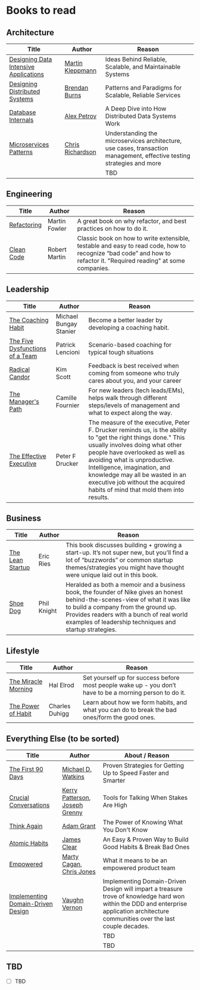 # Books to read

## Architecture

| Title | Author | Reason |
| ----- | ------ | ------ |
| [Designing Data Intensive Applications](https://www.amazon.com/Designing-Data-Intensive-Applications-Reliable-Maintainable/dp/1449373321) | [Martin Kleppmann](https://www.amazon.com/Martin-Kleppmann/e/B00Q43XKD6) | Ideas Behind Reliable, Scalable, and Maintainable Systems |
| [Designing Distributed Systems](https://www.amazon.com/Designing-Distributed-Systems-Patterns-Paradigms/dp/1491983647) | [Brendan Burns](https://www.amazon.com/kindle-dbs/entity/author/B007VXCDVS) | Patterns and Paradigms for Scalable, Reliable Services |
| [Database Internals](https://www.amazon.com/Database-Internals-Deep-Distributed-Systems/dp/1492040347) | [Alex Petrov](https://www.amazon.com/Alex-Petrov/e/B07YC94DMN) | A Deep Dive into How Distributed Data Systems Work |
| [Microservices Patterns](https://www.amazon.com/Microservices-Patterns-examples-Chris-Richardson/dp/1617294543) | [Chris Richardson](https://www.amazon.com/Chris-Richardson/e/B00MBVFJHU) | Understanding the microservices architecture, use cases, transaction management, effective testing strategies and more |
| []() | []() | TBD |

## Engineering

| Title | Author | Reason |
| ----- | ------ | ------ |
| [Refactoring](https://martinfowler.com/books/refactoring.html) | Martin Fowler | A great book on why refactor, and best practices on how to do it. |
| [Clean Code](https://www.amazon.com/Clean-Code-Handbook-Software-Craftsmanship/dp/0132350882) | Robert Martin | Classic book on how to write extensible, testable and easy to read code, how to recognize “bad code” and how to refactor it. "Required reading" at some companies. |

## Leadership

| Title | Author | Reason |
| ----- | ------ | ------ |
| [The Coaching Habit](https://www.amazon.com/gp/product/0978440749) | Michael Bungay Stanier | Become a better leader by developing a coaching habit. |
| [The Five Dysfunctions of a Team](https://www.amazon.com/Five-Dysfunctions-Team-Leadership-Fable/dp/0787960756) | Patrick Lencioni | Scenario-based coaching for typical tough situations |
| [Radical Candor](https://www.radicalcandor.com/) | Kim Scott | Feedback is best received when coming from someone who truly cares about you, and your career |
| [The Manager's Path](https://www.amazon.com/Managers-Path-Leaders-Navigating-Growth/dp/1491973897) | Camille Fournier | For new leaders (tech leads/EMs), helps walk through different steps/levels of management and what to expect along the way. |
| [The Effective Executive](https://www.amazon.com/Effective-Executive-Definitive-Harperbusiness-Essentials/dp/0060833459) | Peter F Drucker | The measure of the executive, Peter F. Drucker reminds us, is the ability to "get the right things done." This usually involves doing what other people have overlooked as well as avoiding what is unproductive. Intelligence, imagination, and knowledge may all be wasted in an executive job without the acquired habits of mind that mold them into results. |

## Business

| Title | Author | Reason |
| ----- | ------ | ------ |
| [The Lean Startup](https://www.amazon.com/Lean-Startup-Entrepreneurs-Continuous-Innovation/dp/0307887898) | Eric Ries | This book discusses building + growing a start-up. It’s not super new, but you’ll find a lot of “buzzwords” or common startup themes/strategies you might have thought were unique laid out in this book. |
| [Shoe Dog](https://www.amazon.com/Shoe-Dog-Memoir-Creator-Nike/dp/1501135929) | Phil Knight | Heralded as both a memoir and a business book, the founder of Nike gives an honest behind-the-scenes-view of what it was like to build a company from the ground up.  Provides readers with a bunch of real world examples of leadership techniques and startup strategies. |

## Lifestyle

| Title | Author | Reason |
| ----- | ------ | ------ |
| [The Miracle Morning](https://miraclemorning.com/books/) | Hal Elrod | Set yourself up for success before most people wake up - you don’t have to be a morning person to do it. |
| [The Power of Habit](https://charlesduhigg.com/the-power-of-habit/) | Charles Duhigg | Learn about how we form habits, and what you can do to break the bad ones/form the good ones. |

## Everything Else (to be sorted)

| Title | Author | About / Reason |
| ----- | ------ | ------ |
| [The First 90 Days](https://www.amazon.com/First-90-Days-Strategies-Expanded/dp/1422188612) | [Michael D. Watkins](https://www.amazon.com/Michael-Watkins/e/B001JS6RV8) | Proven Strategies for Getting Up to Speed Faster and Smarter |
| [Crucial Conversations](https://www.amazon.com/Crucial-Conversations-Tools-Talking-Stakes-dp-1260474186/dp/1260474186) | [Kerry Patterson](https://www.amazon.com/Kerry-Patterson/e/B001H6IU6C), [Joseph Grenny](https://www.amazon.com/Joseph-Grenny/e/B00BCO0FQ2) | Tools for Talking When Stakes Are High |
| [Think Again](https://www.amazon.com/dp/1984878107) | [Adam Grant](https://www.amazon.com/Adam-Grant/e/B00ATUAAWE) | The Power of Knowing What You Don't Know |
| [Atomic Habits](https://www.amazon.com/Atomic-Habits-Proven-Build-Break/dp/0735211299) | [James Clear](https://www.amazon.com/James-Clear/e/B07DJTJC3X) | An Easy & Proven Way to Build Good Habits & Break Bad Ones |
| [Empowered](https://www.amazon.com/EMPOWERED-Ordinary-Extraordinary-Products-Silicon/dp/111969129X) | [Marty Cagan](https://www.amazon.com/Marty-Cagan/e/B00J21JTNM), [Chris Jones](https://www.amazon.com/Chris-Jones/e/B08LKC6MP9) | What it means to be an empowered product team |
| [Implementing Domain-Driven Design](https://www.amazon.com/Implementing-Domain-Driven-Design-Vaughn-Vernon-dp-0321834577/dp/0321834577) | [Vaughn Vernon](https://www.amazon.com/Vaughn-Vernon/e/B0096T71SA) | Implementing Domain-Driven Design will impart a treasure trove of knowledge hard won within the DDD and enterprise application architecture communities over the last couple decades. |
| []() | []() | TBD |
| []() | []() | TBD |

## TBD

- [ ] TBD
